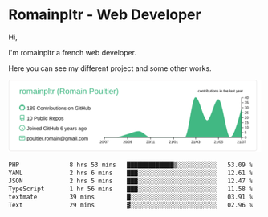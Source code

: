 # Romainpltr - Web Developer

Hi,

I'm romainpltr a french web developer.

Here you can see my different project and some other works.



[![](https://raw.githubusercontent.com/romainpltr/romainpltr/master/profile-summary-card-output/vue/0-profile-details.svg)](https://github.com/vn7n24fzkq/github-profile-summary-cards)

<!--START_SECTION:waka-->

```text
PHP              8 hrs 53 mins   █████████████▒░░░░░░░░░░░   53.09 %
YAML             2 hrs 6 mins    ███░░░░░░░░░░░░░░░░░░░░░░   12.61 %
JSON             2 hrs 5 mins    ███░░░░░░░░░░░░░░░░░░░░░░   12.47 %
TypeScript       1 hr 56 mins    ███░░░░░░░░░░░░░░░░░░░░░░   11.58 %
textmate         39 mins         █░░░░░░░░░░░░░░░░░░░░░░░░   03.91 %
Text             29 mins         ▓░░░░░░░░░░░░░░░░░░░░░░░░   02.96 %
```

<!--END_SECTION:waka-->
